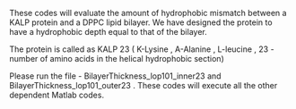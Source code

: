 These codes will evaluate the amount of hydrophobic mismatch between a KALP protein and a DPPC lipid bilayer. We have designed the protein to have a hydrophobic depth equal to that of the bilayer.

The protein is called as KALP 23 ( K-Lysine , A-Alanine , L-leucine , 23 - number of amino acids in the helical hydrophobic section)

Please run the file - BilayerThickness_lop101_inner23 and BilayerThickness_lop101_outer23 . These codes will execute all the other dependent Matlab codes.
